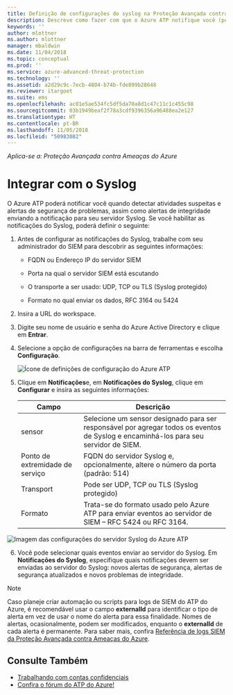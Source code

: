 ```yaml
---
title: Definição de configurações do syslog na Proteção Avançada contra Ameaças do Azure | Microsoft Docs
description: Descreve como fazer com que o Azure ATP notifique você (por email ou pelo encaminhamento de eventos do Azure ATP) quando detectar atividades suspeitas
keywords: ''
author: mlottner
ms.author: mlottner
manager: mbaldwin
ms.date: 11/04/2018
ms.topic: conceptual
ms.prod: ''
ms.service: azure-advanced-threat-protection
ms.technology: ''
ms.assetid: a2d29c9c-7ecb-4804-b74b-fde899b28648
ms.reviewer: itargoet
ms.suite: ems
ms.openlocfilehash: ac01e5ae534fc5df5da70a8d1c47c11c1c455c98
ms.sourcegitcommit: 03b1949beaf2f78a3cdf9396356a96488ea2e127
ms.translationtype: HT
ms.contentlocale: pt-BR
ms.lasthandoff: 11/05/2018
ms.locfileid: "50983082"
---
```

*Aplica-se a: Proteção Avançada contra Ameaças do Azure*



# <a name="integrate-with-syslog"></a>Integrar com o Syslog

O Azure ATP poderá notificar você quando detectar atividades suspeitas e alertas de segurança de problemas, assim como alertas de integridade enviando a notificação para seu servidor Syslog. Se você habilitar as notificações do Syslog, poderá definir o seguinte:

1.  Antes de configurar as notificações do Syslog, trabalhe com seu administrador do SIEM para descobrir as seguintes informações:

    -   FQDN ou Endereço IP do servidor SIEM

    -   Porta na qual o servidor SIEM está escutando

    -   O transporte a ser usado: UDP, TCP ou TLS (Syslog protegido)

    -   Formato no qual enviar os dados, RFC 3164 ou 5424

2.  Insira a URL do workspace.

3.  Digite seu nome de usuário e senha do Azure Active Directory e clique em **Entrar**.

4.  Selecione a opção de configurações na barra de ferramentas e escolha **Configuração**.

    ![Ícone de definições de configuração do Azure ATP](media/ATP-config-menu.png)

5.  Clique em **Notificações**e, em **Notificações do Syslog**, clique em **Configurar** e insira as seguintes informações:

    |Campo|Descrição|
    |---------|---------------|
    |sensor|Selecione um sensor designado para ser responsável por agregar todos os eventos de Syslog e encaminhá-los para seu servidor de SIEM.|
    |Ponto de extremidade de serviço|FQDN do servidor Syslog e, opcionalmente, altere o número da porta (padrão: 514)|
    |Transport|Pode ser UDP, TCP ou TLS (Syslog protegido)|
    |Formato|Trata-se do formato usado pelo Azure ATP para enviar eventos ao servidor de SIEM – RFC 5424 ou RFC 3164.|

 ![Imagem das configurações do servidor Syslog do Azure ATP](media/atp-syslog.png)

6. Você pode selecionar quais eventos enviar ao servidor do Syslog. Em **Notificações do Syslog**, especifique quais notificações devem ser enviadas ao servidor do Syslog: novos alertas de segurança, alertas de segurança atualizados e novos problemas de integridade.

> [!NOTE]
> Caso planeje criar automação ou scripts para logs de SIEM do ATP do Azure, é recomendável usar o campo **externalId** para identificar o tipo de alerta em vez de usar o nome do alerta para essa finalidade. Nomes de alertas, ocasionalmente, podem ser modificados, enquanto o **externalId** de cada alerta é permanente. Para saber mais, confira [Referência de logs SIEM da Proteção Avançada contra Ameaças do Azure](cef-format-sa.md). 


## <a name="see-also"></a>Consulte Também

- [Trabalhando com contas confidenciais](sensitive-accounts.md)
- [Confira o fórum do ATP do Azure!](https://aka.ms/azureatpcommunity)